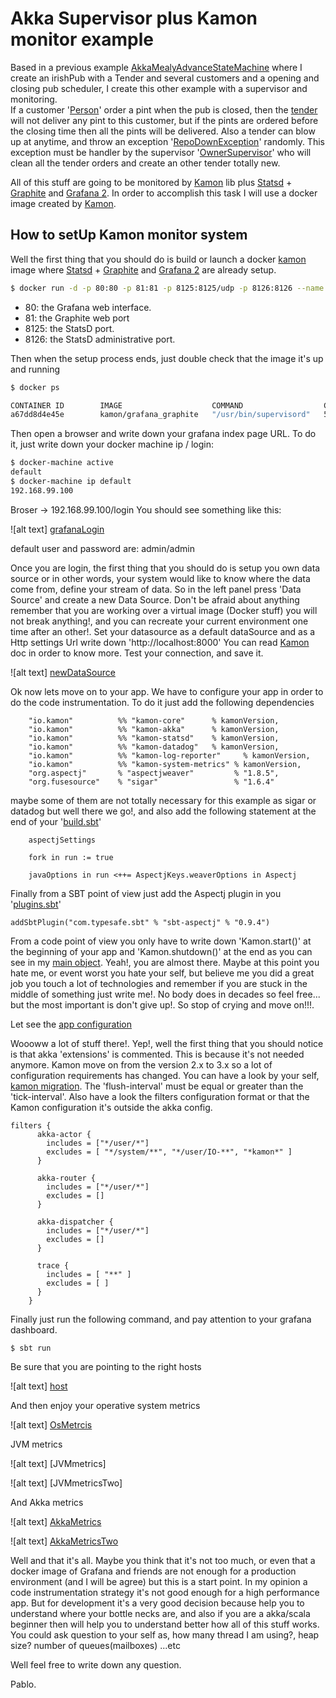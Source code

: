 # Akka Supervisor plus Kamon monitor example

Based in a previous example [AkkaMealyAdvanceStateMachine] where I create an irishPub with a Tender and several customers and a opening and closing pub scheduler, I create this other example with a supervisor and monitoring.  
If a customer '[Person]' order a pint when the pub is closed, then the [tender] will not deliver any pint to this customer, but if the pints are ordered before the closing time then all the pints will be delivered. 
Also a tender can blow up at anytime, and throw an exception '[RepoDownException]' randomly. This exception must be handler by the supervisor '[OwnerSupervisor]' who will clean all the tender orders and 
create an other tender totally new. 

All of this stuff are going to be monitored by [Kamon] lib plus [Statsd] + [Graphite] and [Grafana 2]. In order to accomplish this task I will use a docker image created by [Kamon].  

## How to setUp Kamon monitor system

Well the first thing that you should do is build or launch a docker [kamon] image where [Statsd] + [Graphite] and [Grafana 2] are already setup. 

```sh
$ docker run -d -p 80:80 -p 81:81 -p 8125:8125/udp -p 8126:8126 --name kamon-grafana-dashboard kamon/grafana_graphite
```

* 80: the Grafana web interface.
* 81: the Graphite web port
* 8125: the StatsD port.
* 8126: the StatsD administrative port.

Then when the setup process ends, just double check that the image it's up and running

```sh
$ docker ps

CONTAINER ID        IMAGE                    COMMAND                  CREATED             STATUS              PORTS                                                                      NAMES
a67dd8d4e45e        kamon/grafana_graphite   "/usr/bin/supervisord"   5 hours ago         Up 5 hours          0.0.0.0:80-81->80-81/tcp, 0.0.0.0:8126->8126/tcp, 0.0.0.0:8125->8125/udp   kamon-grafana-dashboard
```

Then open a browser and write down your grafana index page URL. To do it, just write down your docker machine ip / login:

```sh
$ docker-machine active
default
$ docker-machine ip default
192.168.99.100
```

Broser -> 192.168.99.100/login
You should see something like this:

![alt text] [grafanaLogin]

default user and password are: admin/admin

<Enter>

Once you are login, the first thing that you should do is setup you own data source or in other words, your system would like to know where the data come from, define your stream of data. So in the left panel 
press 'Data Source' and create a new Data Source. Don't be afraid about anything remember that you are working over a virtual image (Docker stuff) you will not break anything!, and you can recreate your current environment one time after an other!.
Set your datasource as a default dataSource and as a Http settings Url write down 'http://localhost:8000' You can read [Kamon] doc in order to know more. Test your connection, and save it. 



![alt text] [newDataSource]


Ok now lets move on to your app. We have to configure your app in order to do the code instrumentation. To do it just add the following dependencies 

```
    "io.kamon"          %% "kamon-core"      % kamonVersion,
    "io.kamon"          %% "kamon-akka"      % kamonVersion,
    "io.kamon"          %% "kamon-statsd"    % kamonVersion,
    "io.kamon"          %% "kamon-datadog"   % kamonVersion,
    "io.kamon"          %% "kamon-log-reporter"     % kamonVersion,
    "io.kamon"          %% "kamon-system-metrics" % kamonVersion,
    "org.aspectj"       % "aspectjweaver"         % "1.8.5",
    "org.fusesource"    % "sigar"                 % "1.6.4"
```

maybe some of them are not totally necessary for this example as sigar or datadog but well there we go!, and also add the following statement at the end of your '[build.sbt]'

```
    aspectjSettings

    fork in run := true

    javaOptions in run <++= AspectjKeys.weaverOptions in Aspectj
```

Finally from a SBT point of view just add the Aspectj plugin in you '[plugins.sbt]'
```
addSbtPlugin("com.typesafe.sbt" % "sbt-aspectj" % "0.9.4")
```

From a code point of view you only have to write down 'Kamon.start()' at the beginning of your app and 'Kamon.shutdown()' at the end as you can see in my [main object].
Yeah!, you are almost there. Maybe at this point you hate me, or event worst you hate your self, but believe me you did a great job you touch a lot of technologies and  remember if you are stuck 
in the middle of something just write me!. No body does in decades so feel free... but the most important is don't give up!. So stop of crying and move on!!!. 

Let see the [app configuration]    
<Enter>

Woooww a lot of stuff there!. Yep!, well the first thing that you should notice is that akka 'extensions' is commented. This is because it's not needed anymore. Kamon move on from the version 2.x to 3.x so a lot of configuration requirements has changed. You can have a look by your self, [kamon migration].
The 'flush-interval' must be equal or greater than the 'tick-interval'. Also have a look the filters configuration format or that the Kamon configuration it's outside the akka config.

```
filters {
      akka-actor {
        includes = ["*/user/*"]
        excludes = [ "*/system/**", "*/user/IO-**", "*kamon*" ]
      }

      akka-router {
        includes = ["*/user/*"]
        excludes = []
      }

      akka-dispatcher {
        includes = ["*/user/*"]
        excludes = []
      }

      trace {
        includes = [ "**" ]
        excludes = [ ]
      }
    }
```

Finally just run the following command, and pay attention to your grafana dashboard.  

```
$ sbt run
```

Be sure that you are pointing to the right hosts



![alt text] [host]



And then enjoy your operative system metrics



![alt text] [OsMetrcis]



JVM metrics



![alt text] [JVMmetrics]


![alt text] [JVMmetricsTwo]


And Akka metrics


![alt text] [AkkaMetrics]

![alt text] [AkkaMetricsTwo]

Well and that it's all. Maybe you think that it's not too much,  or even that a docker image of Grafana and friends are not enough for a production environment (and I will be agree) but this is a start point. 
In my opinion a code instrumentation strategy it's not good enough for a high performance app. But for development it's a very good decision because help you to understand where your bottle necks are, and also if you are a akka/scala beginner then will help you to understand better how all of this stuff works. You could ask question to your self as, how many thread I am using?, heap size? number of queues(mailboxes) ...etc 

Well feel free to write down any question. 

Pablo.

[Kamon]: <https://github.com/kamon-io/docker-grafana-graphite>
[AkkaMealyAdvanceStateMachine]: <https://github.com/pjgg/ScalaPlayGound/tree/master/AkkaMealyAdvanceStateMachine>
[RepoDownException]: <https://github.com/pjgg/ScalaPlayGound/blob/master/AkkaSupervisor/src/main/scala-2.11/org/pablo/RepoDownException.scala>
[OwnerSupervisor]: <https://github.com/pjgg/ScalaPlayGound/blob/master/AkkaSupervisor/src/main/scala-2.11/org/pablo/OwnerSupervisor.scala>
[Person]: <https://github.com/pjgg/ScalaPlayGound/blob/master/AkkaSupervisor/src/main/scala-2.11/org/pablo/Person.scala>
[tender]: <https://github.com/pjgg/ScalaPlayGound/blob/master/AkkaSupervisor/src/main/scala-2.11/org/pablo/Tender.scala>
[Statsd]: <https://www.datadoghq.com/blog/statsd/>
[Graphite]: <https://graphite.readthedocs.org/en/latest/>
[Grafana 2]: <http://grafana.org/>
[grafanaLogin]: https://github.com/pjgg/ScalaPlayGound/blob/master/AkkaSupervisor/src/main/resources/doc-img/grafanaLogin.png
[newDataSource]: https://github.com/pjgg/ScalaPlayGound/blob/master/AkkaSupervisor/src/main/resources/doc-img/dataSource.png
[host]: https://github.com/pjgg/ScalaPlayGound/blob/master/AkkaSupervisor/src/main/resources/doc-img/host.png
[OsMetrcis]: https://github.com/pjgg/ScalaPlayGound/blob/master/AkkaSupervisor/src/main/resources/doc-img/OSMetrics.png
[JVMmetrcis]: https://github.com/pjgg/ScalaPlayGound/blob/master/AkkaSupervisor/src/main/resources/doc-img/JVMmetrcis.png
[JVMmetrcisTwo]: https://github.com/pjgg/ScalaPlayGound/blob/master/AkkaSupervisor/src/main/resources/doc-img/JVMmetrcisTwo.png
[AkkaMetrics]: https://github.com/pjgg/ScalaPlayGound/blob/master/AkkaSupervisor/src/main/resources/doc-img/AkkaMetrcis.png
[AkkaMetricsTwo]: https://github.com/pjgg/ScalaPlayGound/blob/master/AkkaSupervisor/src/main/resources/doc-img/AkkaMetricsTwo.png
[plugins.sbt]: <https://github.com/pjgg/ScalaPlayGound/blob/master/AkkaSupervisor/project/plugins.sbt>
[build.sbt]: <https://github.com/pjgg/ScalaPlayGound/blob/master/AkkaSupervisor/build.sbt>
[main object]: <https://github.com/pjgg/ScalaPlayGound/blob/master/AkkaSupervisor/src/main/scala-2.11/org/pablo/Main.scala>
[app configuration]: <https://github.com/pjgg/ScalaPlayGound/blob/master/AkkaSupervisor/src/main/resources/application.conf>
[kamon migration]: <http://kamon.io/introduction/project-info/migrating-from-0.3.x-and-0.2.x/>
